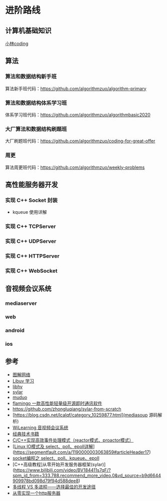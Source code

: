 # 进阶路线

## 计算机基础知识

[小林coding](https://xiaolincoding.com/network/#%E9%80%82%E5%90%88%E4%BB%80%E4%B9%88%E7%BE%A4%E4%BD%93)

## 算法

### 算法和数据结构新手班

算法新手班代码：https://github.com/algorithmzuo/algorithm-primary

### 算法和数据结构体系学习班

体系学习班代码：https://github.com/algorithmzuo/algorithmbasic2020

### 大厂算法和数据结构刷题班

大厂刷题班代码：https://github.com/algorithmzuo/coding-for-great-offer

### 周更

算法周更班代码：https://github.com/algorithmzuo/weekly-problems



## 高性能服务器开发

### 实现 C++ Socket 封装

- kqueue 使用详解

### 实现 C++ TCPServer

### 实现 C++ UDPServer

### 实现 C++ HTTPServer

### 实现 C++ WebSocket



## 音视频会议系统

### mediaserver

### web

### android

### ios



## 参考

- [图解网络](https://xiaolincoding.com/network/#%E9%80%82%E5%90%88%E4%BB%80%E4%B9%88%E7%BE%A4%E4%BD%93)
- [Libuv 学习](https://github.com/libuv/libuv)
- [libhv](https://github.com/ithewei/libhv)
- [sylar](https://github.com/sylar-yin/sylar)
- [muduo](https://github.com/chenshuo/muduo)
- [flamingo 一款高性能轻量级开源即时通讯软件](https://github.com/balloonwj/flamingo)
- https://github.com/zhongluqiang/sylar-from-scratch
- [https://blog.csdn.net/lcalqf/category_10259877.html](mediasoup 源码解析)
- [WiLearning 音视频会议系统](https://github.com/wistingcn/WiLearning)
- [经典技术书籍](https://awesome-programming-books.github.io/)
- [C/C++实现高效事件处理模式（reactor模式、proactor模式）](https://zhuanlan.zhihu.com/p/493861678)
- [[Linux IO模式及 select、poll、epoll详解](https://segmentfault.com/a/1190000003063859)](https://segmentfault.com/a/1190000003063859#articleHeader17)
- [socket编程之 select、poll、kqueue、epoll ](https://www.cnblogs.com/George1994/p/6725972.html)
- [C++高级教程]从零开始开发服务器框架(sylar)](https://www.bilibili.com/video/BV184411s7qF/?spm_id_from=333.788.recommend_more_video.0&vd_source=b9d6644909978bd098d79f94d588dee8)
- [多线程 VS 多进程——选择最佳的开发途径](https://www.incredibuild.cn/blog/multithreading-vs-multiprocessing-choosing-the-right-approach-for-your-development-2)
- [从零实现一个http服务器](https://mp.weixin.qq.com/s/bBBNwFkc2OhWOI9pHG072A)

